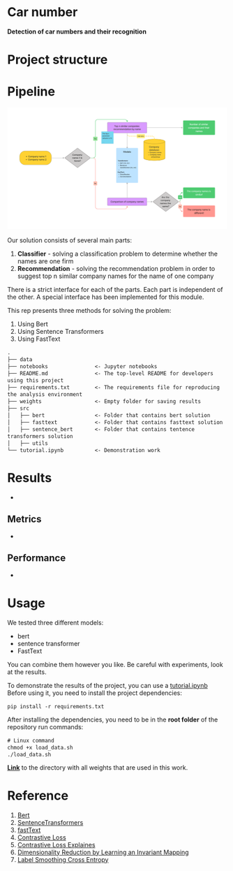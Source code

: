 # Car number
**Detection of car numbers and their recognition**
# Project structure

# Pipeline 
![Pipeline](./data/pipeine.png)

Our solution consists of several main parts:
1. **Сlassifier** - solving a classification problem to determine whether the names are one firm
2. **Recommendation** - solving the recommendation problem in order to suggest top n similar company names for the name of one company

There is a strict interface for each of the parts. Each part is independent of the other. A special interface has been implemented for this module.

This rep presents three methods for solving the problem:
1. Using Bert
2. Using Sentence Transformers 
3. Using FastText

```
.
├── data
├── notebooks               <- Jupyter notebooks
├── README.md               <- The top-level README for developers using this project
├── requirements.txt        <- The requirements file for reproducing the analysis environment
├── weights                 <- Empty folder for saving results
├── src
│   ├── bert                <- Folder that contains bert solution
│   ├── fasttext            <- Folder that contains fasttext solution
│   ├── sentence_bert       <- Folder that contains tentence transformers solution
│   ├── utils
└── tutorial.ipynb          <- Demonstration work
```

# Results 
-
## Metrics
- 
## Performance 
-

# Usage
We tested three different models:
- bert
- sentence transformer
- FastText

You can combine them however you like. Be careful with experiments, look at the results.

To demonstrate the results of the project, you can use a [tutorial.ipynb](./tutorial.ipynb) Before using it, you need to install the project dependencies:
```
pip install -r requirements.txt 
```

After installing the dependencies, you need to be in the **root folder** of the repository run commands:
```
# Linux command
chmod +x load_data.sh
./load_data.sh
```

[**Link**](https://drive.google.com/drive/folders/175r-xavYr0N_iv7QhI7fAFiYw1e-qqAh?usp=sharing) to the directory with all weights that are used in this work.
# Reference 
1. [Bert](https://huggingface.co/docs/transformers/model_doc/bert)
2. [SentenceTransformers](https://www.sbert.net/)
3. [fastText](https://github.com/facebookresearch/fastText)
4. [Contrastive Loss](https://www.sbert.net/docs/package_reference/losses.html)
5. [Contrastive Loss Explaines](https://towardsdatascience.com/contrastive-loss-explaned-159f2d4a87ec)
6. [Dimensionality Reduction by Learning an Invariant Mapping](http://yann.lecun.com/exdb/publis/pdf/hadsell-chopra-lecun-06.pdf)
7. [Label Smoothing Cross Entropy](https://towardsdatascience.com/what-is-label-smoothing-108debd7ef06)
